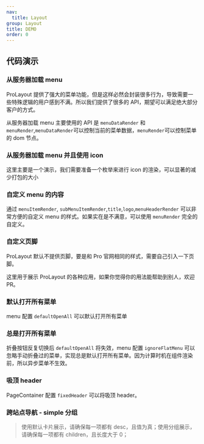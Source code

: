 ```yaml
---
nav:
  title: Layout
group: Layout
title: DEMO
order: 0
---
```


## 代码演示

<code src="../../../demos/layout/base.tsx"  iframe="650" title="基础使用"></code>

<code src="../../../demos/layout/help.tsx"   iframe="650" title="高级帮助"></code>

<code src="../../../demos/layout/draggableHelp.tsx"  debug iframe="650" title="支持拖动的高级帮助"></code>

<code src="../../../demos/layout/proHelpModal.tsx"   iframe="650" title="浮层高级帮助"></code>

<code src="../../../demos/layout/async-load-help.tsx"   iframe="650" title="远程加载帮助"></code>

<code src="../../../demos/layout/theme.tsx" iframe="650" title="通过 token 修改样式"></code>

<code src="../../../demos/layout/debug-demo.tsx"  debug background="var(--main-bg-color)" iframe="550" title="黑色主紧凑主题"></code>

<code src="../../../demos/layout/dark.tsx" iframe="650" title="黑色主题"></code>

<code src="../../../demos/layout/siderMode.tsx" iframe="650" title="侧栏导航 中后台产品默认推荐"></code>

<code src="../../../demos/layout/mixMode.tsx" iframe="650" title="混合导航"></code>

<code src="../../../demos/layout/topMode.tsx" iframe="650" title="顶部导航"></code>

<code src="../../../demos/layout/designSiderMenu.tsx" iframe="650" title="侧栏导航宽度256px"></code>

<code src="../../../demos/layout/footer-global-tools.tsx" iframe="650" title="页脚工具栏和全局公告"></code>

<code src="../../../demos/layout/collapsedShowTitle.tsx" iframe="650" title=" 收起时展示 title"></code>

<code src="../../../demos/layout/menu-group.tsx" iframe="650" title="不分组菜单样式"></code>

<code src="../../../demos/layout/classicMode.tsx" iframe="650" title="经典导航样式"></code>

<code src="../../../demos/layout/background-context.tsx" iframe="650" title="通过调整页面背景内容调整整体氛围"></code>

<code src="../../../demos/layout/designMenuCss.tsx" iframe="650" title="定制菜单样式"></code>

<code src="../../../demos/layout/pageSimplify.tsx" iframe="650" title="通过设置页背景和卡片样式简化界面层次"></code>

<code src="../../../demos/layout/customSider.tsx" iframe="650" title="自定侧栏菜单下方区域"></code>

<code src="../../../demos/layout/siteMenu.tsx" iframe="650" title="菜单展开-站点地图"></code>

### 从服务器加载 menu

ProLayout 提供了强大的菜单功能，但是这样必然会封装很多行为，导致需要一些特殊逻辑的用户感到不满。所以我们提供了很多的 API，期望可以满足绝大部分客户的方式。

从服务器加载 menu 主要使用的 API 是 `menuDataRender` 和 `menuRender`,`menuDataRender`可以控制当前的菜单数据，`menuRender`可以控制菜单的 dom 节点。

<code src="../../../demos/layout/dynamicMenu.tsx" iframe="650"></code>

### 从服务器加载 menu 并且使用 icon

这里主要是一个演示，我们需要准备一个枚举来进行 icon 的渲染，可以显著的减少打包的大小

<code src="../../../demos/layout/antd@4MenuIconFormServe.tsx" iframe="610"></code>

### 自定义 menu 的内容

通过 `menuItemRender`, `subMenuItemRender`,`title`,`logo`,`menuHeaderRender` 可以非常方便的自定义 menu 的样式。如果实在是不满意，可以使用 `menuRender` 完全的自定义。

<code src="../../../demos/layout/customizeMenu.tsx" iframe="650"></code>

### 自定义页脚

ProLayout 默认不提供页脚，要是和 Pro 官网相同的样式，需要自己引入一下页脚。

<code src="../../../demos/layout/footer.tsx" iframe="650"></code>

这里用于展示 ProLayout 的各种应用，如果你觉得你的用法能帮助到别人，欢迎 PR。

<code src="../../../demos/layout/searchMenu.tsx" title="搜索菜单" iframe="650"></code>

<code src="../../../demos/layout/MultipleMenuOnePath.tsx" title="多个路由对应一个菜单项" iframe="650"></code>

### 默认打开所有菜单

menu 配置 `defaultOpenAll` 可以默认打开所有菜单

<code src="../../../demos/layout/DefaultOpenAllMenu.tsx" iframe="650"></code>

### 总是打开所有菜单

折叠按钮反复切换后 `defaultOpenAll` 将失效，menu 配置 `ignoreFlatMenu` 可以忽略手动折叠过的菜单，实现总是默认打开所有菜单。因为计算时机在组件渲染前，所以异步菜单不生效。

<code src="../../../demos/layout/AlwaysDefaultOpenAllMenu.tsx" iframe="650"></code>

<code src="../../../demos/layout/IconFont.tsx" title="使用 IconFont" iframe="650"></code>

### 吸顶 header

PageContainer 配置 `fixedHeader` 可以将吸顶 header。

<code src="../../../demos/layout/ghost.tsx" title="ghost 模式" iframe="650"></code>

<code src="../../../demos/layout/Nested.tsx" title="嵌套布局" iframe="650"></code>

<code src="../../../demos/layout/customize-collapsed.tsx" title="自定义的 collapse" iframe="650"></code>

<code src="../../../demos/layout/top-breadcrumb.tsx" title="面包屑显示在顶部" iframe="650"></code>

<code src="../../../demos/layout/immersive-navigation.tsx" title="多级站点导航" iframe="650"></code>

<code src="../../../demos/layout/immersive-navigation-top.tsx" title="沉浸式导航" iframe="650"></code>

### 跨站点导航 - simple 分组

> 使用默认卡片展示，请确保每一项都有 desc，且值为真；使用分组展示，请确保每一项都有 children，且长度大于 0；

<code src="../../../demos/layout/appList-group.tsx" title="跨站点导航列表 分组模式" iframe="650"></code>

<code src="../../../demos/layout/error-boundaries.tsx" title="layout 自带了错误处理功能，防止白屏" iframe="650"></code>

<code src="../../../demos/layout/splitMenus.tsx" title="splitMenus" debug iframe="650"></code>
